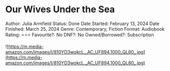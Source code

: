 # Our Wives Under the Sea

Author: Julia Armfield
Status: Done
Date Started: February 13, 2024
Date Finished: March 25, 2024
Genre: Contemporary, Fiction
Format: Audiobook
Rating: ⭐️⭐️⭐️
Favourite?: No
DNF?: No
Owned/Borrowed?: Subscription

![https://m.media-amazon.com/images/I/810YD3wokcL._AC_UF894,1000_QL80_.jpg](https://m.media-amazon.com/images/I/810YD3wokcL._AC_UF894,1000_QL80_.jpg)